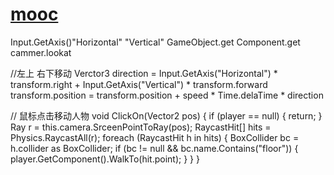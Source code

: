 # [mooc](https://www.imooc.com/video/6243)

Input.GetAxis()"Horizontal" "Vertical"
GameObject.get 
Component.get
cammer.lookat

//左上 右下移动
Verctor3 direction = Input.GetAxis("Horizontal") * transform.right + Input.GetAxis("Vertical") * transform.forward
transform.position = transform.position + speed * Time.delaTime * direction

// 鼠标点击移动人物
void ClickOn(Vector2 pos) {
    if (player == null) {
        return;
    }
    Ray r = this.camera.SrceenPointToRay(pos);
    RaycastHit[] hits = Physics.RaycastAll(r);
    foreach (RaycastHit h in hits) {
        BoxCollider bc = h.collider as BoxCollider;
        if (bc != null && bc.name.Contains("floor")) {
            player.GetComponent<Player>().WalkTo(hit.point);
        }
    }
}